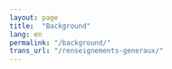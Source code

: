 ```yaml
---
layout: page
title:  "Background"
lang: en
permalink: "/background/"
trans_url: "/renseignements-generaux/"
---
```

